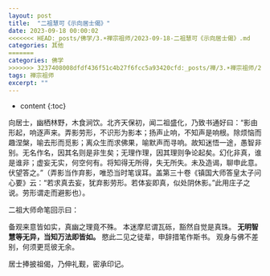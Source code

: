 ```yaml
---
layout: post
title:  "二祖慧可《示向居士偈》"
date: 2023-09-18 00:00:02
<<<<<<< HEAD:_posts/佛学/3.☀️禅宗祖师/2023-09-18-二祖慧可《示向居士偈》.md
categories: 其他
=======
categories: 佛学
>>>>>>> 3237408008dfdf436f51c4b27f6fcc5a93420cfd:_posts/禅/3.☀️禅宗祖师/2023-09-18-二祖慧可《示向居士偈》.md
tags: 禅宗祖师
excerpt: ""
---
```


* content
{:toc}

向居士，幽栖林野，木食涧饮。北齐天保初，闻二祖盛化，乃致书通好曰：“影由形起，响逐声来。弄影劳形，不识形为影本；扬声止响，不知声是响根。除烦恼而趣涅槃，喻去形而觅影；离众生而求佛果，喻默声而寻响。故知迷悟一途，愚智非别。无名作名，因其名则是非生矣；无理作理，因其理则争论起矣。幻化非真，谁是谁非；虚妄无实，何空何有。将知得无所得，失无所失。未及造谒，聊申此意。伏望答之。”（弄影当作弃影，唯恐当时笔误耳。盖第三十卷《镇国大师答皇太子问心要》云：“若求真去妄，犹弃影劳形。若体妄即真，似处阴休影。”此用庄子之说。劳形谓走而避影也）。

二祖大师命笔回示曰：

备观来意皆如实，真幽之理竟不殊。
本迷摩尼谓瓦砾，豁然自觉是真珠。
**无明智慧等无异，当知万法即皆如。**
愍此二见之徒辈，申辞措笔作斯书。
观身与佛不差别，何须更觅彼无余。

居士捧披祖偈，乃伸礼觐，密承印记。

